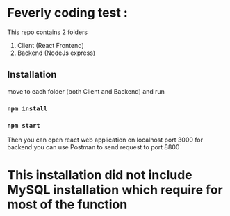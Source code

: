 # Feverly coding test :

This repo contains 2 folders

1. Client (React Frontend)
2. Backend (NodeJs express)

## Installation

move to each folder (both Client and Backend) and run 
### `npm install`
### `npm start`

Then you can open react web application on localhost port 3000
for backend you can use Postman to send request to port 8800

# This installation did not include MySQL installation which require for most of the function




